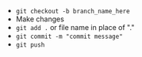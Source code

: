* `git checkout -b branch_name_here`
* Make changes
* `git add .`  or file name in place of "."
* `git commit -m "commit message"`
* `git push`
